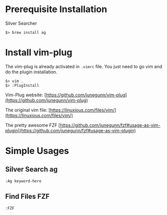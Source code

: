# Prerequisite Installation

Silver Searcher

    $> brew install ag



# Install vim-plug

The vim-plug is already activated in `.vimrc` file. You just need to go vim and do the plugin installation.

    $> vim .
    $> :PlugInstall


Vim-Plug website: [https://github.com/junegunn/vim-plug](https://github.com/junegunn/vim-plug)

The original vim file: [https://linuxious.com/files/vim/](https://linuxious.com/files/vim/)

The pretty awesome FZF [https://github.com/junegunn/fzf#usage-as-vim-plugin](https://github.com/junegunn/fzf#usage-as-vim-plugin)


# Simple Usages

## Silver Search **ag**

    :Ag keyword-here


## Find Files **FZF**

    :FZF
